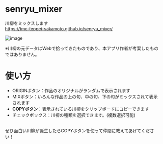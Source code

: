 # senryu_mixer
川柳をミックスします<br>
https://tmc-teppei-sakamoto.github.io/senryu_mixer/


![image](https://user-images.githubusercontent.com/96226753/152159134-d07732de-2e63-448e-98a8-51b31ae2c05d.png)

※川柳の元データはWebで拾ってきたものであり、本アプリ作者が考案したものではありません。

# 使い方
* ORIGINボタン：作品のオリジナルがランダムで表示されます
* MIXボタン：いろんな作品の上の句、中の句、下の句がミックスされて表示されます
* **COPYボタン**：表示されている川柳をクリップボードにコピーできます
* チェックボックス：川柳の種類を選択できます。(複数選択可能)
<br>
ぜひ面白い川柳が誕生したらCOPYボタンを使って仲間に教えてあげてください！
